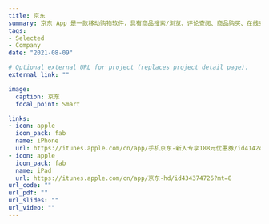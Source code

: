 ```yaml
---
title: 京东
summary: 京东 App 是一款移动购物软件，具有商品搜索/浏览、评论查阅、商品购买、在线支付/货到付款、订单查询、物流跟踪、晒单/评价、返修退换货等功能，为客户打造简单、快乐的生活体验。
tags:
- Selected
- Company
date: "2021-08-09"

# Optional external URL for project (replaces project detail page).
external_link: ""

image:
  caption: 京东
  focal_point: Smart

links:
- icon: apple
  icon_pack: fab
  name: iPhone
  url: https://itunes.apple.com/cn/app/手机京东-新人专享188元优惠券/id414245413?mt=8
- icon: apple
  icon_pack: fab
  name: iPad
  url: https://itunes.apple.com/cn/app/京东-hd/id434374726?mt=8
url_code: ""
url_pdf: ""
url_slides: ""
url_video: ""
---
```

